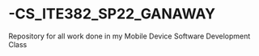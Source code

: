 # -CS_ITE382_SP22_GANAWAY
Repository for all work done in my Mobile Device Software Development Class

